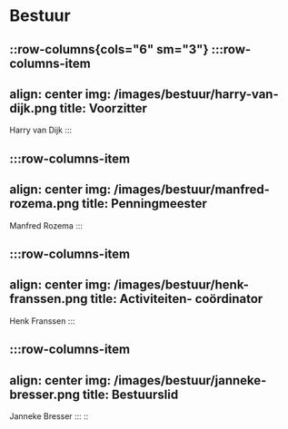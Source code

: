 # Bestuur

::row-columns{cols="6" sm="3"}
  :::row-columns-item
  ---
  align: center
  img: /images/bestuur/harry-van-dijk.png
  title: Voorzitter
  ---
  Harry van Dijk
  :::

  :::row-columns-item
  ---
  align: center
  img: /images/bestuur/manfred-rozema.png
  title: Penningmeester
  ---
  Manfred Rozema
  :::

  :::row-columns-item
  ---
  align: center
  img: /images/bestuur/henk-franssen.png
  title: Activiteiten- coördinator
  ---
  Henk Franssen
  :::

  :::row-columns-item
  ---
  align: center
  img: /images/bestuur/janneke-bresser.png
  title: Bestuurslid
  ---
  Janneke Bresser
  :::
::
